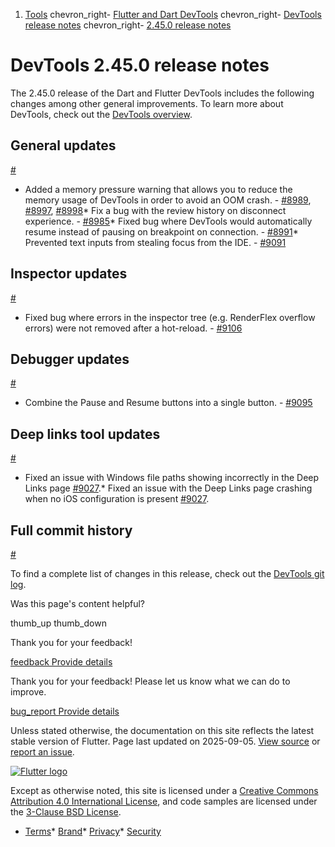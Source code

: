 1. [Tools](/tools) chevron\_right- [Flutter and Dart DevTools](/tools/devtools) chevron\_right- [DevTools release notes](/tools/devtools/release-notes) chevron\_right- [2.45.0 release notes](/tools/devtools/release-notes/release-notes-2.45.0)

DevTools 2.45.0 release notes
=============================

The 2.45.0 release of the Dart and Flutter DevTools includes the following changes among other general improvements. To learn more about DevTools, check out the [DevTools overview](/tools/devtools/overview).

General updates
---------------

[#](#general-updates)

* Added a memory pressure warning that allows you to reduce the memory usage of DevTools in order to avoid an OOM crash. - [#8989](https://github.com/flutter/devtools/pull/8989), [#8997](https://github.com/flutter/devtools/pull/8997), [#8998](https://github.com/flutter/devtools/pull/8998)* Fix a bug with the review history on disconnect experience. - [#8985](https://github.com/flutter/devtools/pull/8985)* Fixed bug where DevTools would automatically resume instead of pausing on breakpoint on connection. - [#8991](https://github.com/flutter/devtools/pull/8991)* Prevented text inputs from stealing focus from the IDE. - [#9091](https://github.com/flutter/devtools/pull/9091)

Inspector updates
-----------------

[#](#inspector-updates)

* Fixed bug where errors in the inspector tree (e.g. RenderFlex overflow errors) were not removed after a hot-reload. - [#9106](https://github.com/flutter/devtools/pull/9106)

Debugger updates
----------------

[#](#debugger-updates)

* Combine the Pause and Resume buttons into a single button. - [#9095](https://github.com/flutter/devtools/pull/9095)

Deep links tool updates
-----------------------

[#](#deep-links-tool-updates)

* Fixed an issue with Windows file paths showing incorrectly in the Deep Links page [#9027](https://github.com/flutter/devtools/pull/9027).* Fixed an issue with the Deep Links page crashing when no iOS configuration is present [#9027](https://github.com/flutter/devtools/pull/9027).

Full commit history
-------------------

[#](#full-commit-history)

To find a complete list of changes in this release, check out the [DevTools git log](https://github.com/flutter/devtools/tree/v2.45.0).

Was this page's content helpful?

thumb\_up thumb\_down

Thank you for your feedback!

 [feedback Provide details](https://github.com/flutter/website/issues/new?template=1_page_issue.yml&&page-url=https://docs.flutter.dev/tools/devtools/release-notes/release-notes-2.45.0/&page-source=https://github.com/flutter/website/tree/main/src/content/tools/devtools/release-notes/release-notes-2.45.0.md)

Thank you for your feedback! Please let us know what we can do to improve.

 [bug\_report Provide details](https://github.com/flutter/website/issues/new?template=1_page_issue.yml&&page-url=https://docs.flutter.dev/tools/devtools/release-notes/release-notes-2.45.0/&page-source=https://github.com/flutter/website/tree/main/src/content/tools/devtools/release-notes/release-notes-2.45.0.md)

Unless stated otherwise, the documentation on this site reflects the latest stable version of Flutter. Page last updated on 2025-09-05. [View source](https://github.com/flutter/website/tree/main/src/content/tools/devtools/release-notes/release-notes-2.45.0.md) or [report an issue](https://github.com/flutter/website/issues/new?template=1_page_issue.yml&&page-url=https://docs.flutter.dev/tools/devtools/release-notes/release-notes-2.45.0/&page-source=https://github.com/flutter/website/tree/main/src/content/tools/devtools/release-notes/release-notes-2.45.0.md "Report an issue with this page").

[![Flutter logo](/assets/images/branding/flutter/logo+text/horizontal/white.svg)](https://flutter.dev)

Except as otherwise noted, this site is licensed under a [Creative Commons Attribution 4.0 International License](https://creativecommons.org/licenses/by/4.0/), and code samples are licensed under the [3-Clause BSD License](https://opensource.org/licenses/BSD-3-Clause).

* [Terms](/tos "Terms of use")* [Brand](/brand "Brand usage guidelines")* [Privacy](https://policies.google.com/privacy "Privacy policy")* [Security](/security "Security philosophy and practices")

   